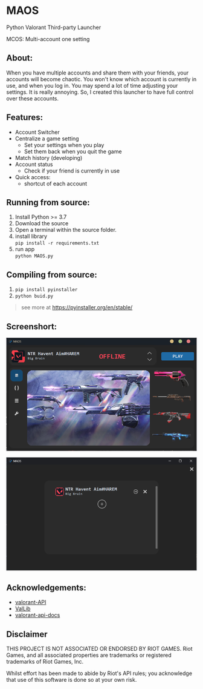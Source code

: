 # MAOS
Python Valorant Third-party Launcher

MCOS: Multi-account one setting

## About:
When you have multiple accounts and share them with your friends, your accounts will become chaotic. You won't know which account is currently in use, and when you log in. You may spend a lot of time adjusting your settings. It is really annoying. So, I created this launcher to have full control over these accounts.

## Features:
- Account Switcher
- Centralize a game setting
  - Set your settings when you play
  - Set them back when you quit the game
- Match history (developing)
- Account status 
  - Check if your friend is currently in use
- Quick access:
  - shortcut of each account


## Running from source:
1. Install Python >= 3.7 
2. Download the source
3. Open a terminal within the source folder.
4. install library  
  `pip install -r requirements.txt`
5. run app  
  `python MAOS.py`


## Compiling from source:
1. `pip install pyinstaller`
2. `python buid.py`  
>see more at https://pyinstaller.org/en/stable/

## Screenshort:
![home](screenshot/home.png)

![accout_list](screenshot/account_list.png)


## Acknowledgements:
 - [valorant-API](https://valorant-api.com)
 - [ValLib](https://github.com/ValUtils/ValLib)
 - [valorant-api-docs](https://github.com/techchrism/valorant-api-docs)

## Disclaimer

 THIS PROJECT IS NOT ASSOCIATED OR ENDORSED BY RIOT GAMES. Riot Games, and all associated properties are trademarks or registered trademarks of Riot Games, Inc.
    
 Whilst effort has been made to abide by Riot's API rules; you acknowledge that use of this software is done so at your own risk.
